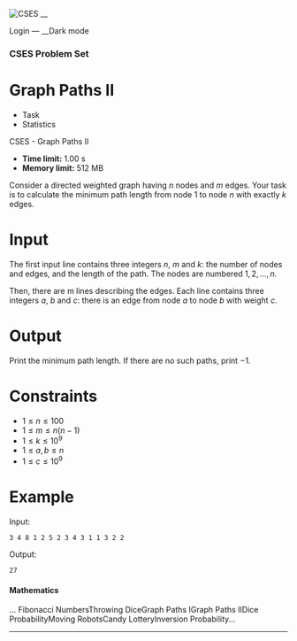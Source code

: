 ![CSES](/logo.png?1) __

Login — __Dark mode

### CSES Problem Set

# Graph Paths II

  * Task
  * Statistics

CSES - Graph Paths II

  * **Time limit:** 1.00 s
  * **Memory limit:** 512 MB

Consider a directed weighted graph having $n$ nodes and $m$ edges. Your task
is to calculate the minimum path length from node $1$ to node $n$ with exactly
$k$ edges.

# Input

The first input line contains three integers $n$, $m$ and $k$: the number of
nodes and edges, and the length of the path. The nodes are numbered
$1,2,\dots,n$.

Then, there are m lines describing the edges. Each line contains three
integers $a$, $b$ and $c$: there is an edge from node $a$ to node $b$ with
weight $c$.

# Output

Print the minimum path length. If there are no such paths, print $-1$.

# Constraints

  * $1 \le n \le 100$
  * $1 \le m \le n(n-1)$
  * $1 \le k \le 10^9$
  * $1 \le a,b \le n$
  * $1 \le c \le 10^9$

# Example

Input:

``` 3 4 8 1 2 5 2 3 4 3 1 1 3 2 2 ```

Output:

``` 27 ```

#### Mathematics

... Fibonacci NumbersThrowing DiceGraph Paths IGraph Paths IIDice
ProbabilityMoving RobotsCandy LotteryInversion Probability...

* * *

